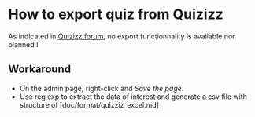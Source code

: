 # How to export quiz from Quizizz

As indicated in [Quizizz forum](https://feedback.quizizz.com/posts/423/ability-to-export-the-questions-to-a-spreadsheet-or-file), no export functionnality is available nor planned !

## Workaround

- On the admin page, right-click and _Save the page_.
- Use reg exp to extract the data of interest and generate a csv file with structure of [doc/format/quizziz_excel.md]
